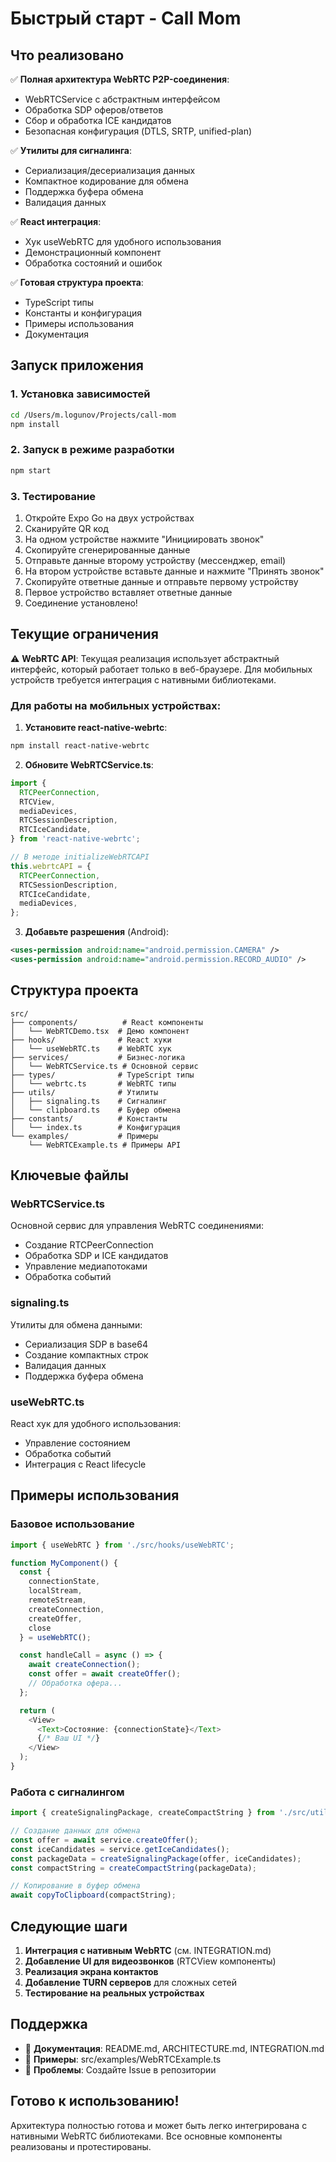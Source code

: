 # Быстрый старт - Call Mom

## Что реализовано

✅ **Полная архитектура WebRTC P2P-соединения**:
- WebRTCService с абстрактным интерфейсом
- Обработка SDP оферов/ответов
- Сбор и обработка ICE кандидатов
- Безопасная конфигурация (DTLS, SRTP, unified-plan)

✅ **Утилиты для сигналинга**:
- Сериализация/десериализация данных
- Компактное кодирование для обмена
- Поддержка буфера обмена
- Валидация данных

✅ **React интеграция**:
- Хук useWebRTC для удобного использования
- Демонстрационный компонент
- Обработка состояний и ошибок

✅ **Готовая структура проекта**:
- TypeScript типы
- Константы и конфигурация
- Примеры использования
- Документация

## Запуск приложения

### 1. Установка зависимостей

```bash
cd /Users/m.logunov/Projects/call-mom
npm install
```

### 2. Запуск в режиме разработки

```bash
npm start
```

### 3. Тестирование

1. Откройте Expo Go на двух устройствах
2. Сканируйте QR код
3. На одном устройстве нажмите "Инициировать звонок"
4. Скопируйте сгенерированные данные
5. Отправьте данные второму устройству (мессенджер, email)
6. На втором устройстве вставьте данные и нажмите "Принять звонок"
7. Скопируйте ответные данные и отправьте первому устройству
8. Первое устройство вставляет ответные данные
9. Соединение установлено!

## Текущие ограничения

⚠️ **WebRTC API**: Текущая реализация использует абстрактный интерфейс, который работает только в веб-браузере. Для мобильных устройств требуется интеграция с нативными библиотеками.

### Для работы на мобильных устройствах:

1. **Установите react-native-webrtc**:
```bash
npm install react-native-webrtc
```

2. **Обновите WebRTCService.ts**:
```typescript
import {
  RTCPeerConnection,
  RTCView,
  mediaDevices,
  RTCSessionDescription,
  RTCIceCandidate,
} from 'react-native-webrtc';

// В методе initializeWebRTCAPI
this.webrtcAPI = {
  RTCPeerConnection,
  RTCSessionDescription,
  RTCIceCandidate,
  mediaDevices,
};
```

3. **Добавьте разрешения** (Android):
```xml
<uses-permission android:name="android.permission.CAMERA" />
<uses-permission android:name="android.permission.RECORD_AUDIO" />
```

## Структура проекта

```
src/
├── components/          # React компоненты
│   └── WebRTCDemo.tsx  # Демо компонент
├── hooks/              # React хуки
│   └── useWebRTC.ts    # WebRTC хук
├── services/           # Бизнес-логика
│   └── WebRTCService.ts # Основной сервис
├── types/              # TypeScript типы
│   └── webrtc.ts       # WebRTC типы
├── utils/              # Утилиты
│   ├── signaling.ts    # Сигналинг
│   └── clipboard.ts    # Буфер обмена
├── constants/          # Константы
│   └── index.ts        # Конфигурация
└── examples/           # Примеры
    └── WebRTCExample.ts # Примеры API
```

## Ключевые файлы

### WebRTCService.ts
Основной сервис для управления WebRTC соединениями:
- Создание RTCPeerConnection
- Обработка SDP и ICE кандидатов
- Управление медиапотоками
- Обработка событий

### signaling.ts
Утилиты для обмена данными:
- Сериализация SDP в base64
- Создание компактных строк
- Валидация данных
- Поддержка буфера обмена

### useWebRTC.ts
React хук для удобного использования:
- Управление состоянием
- Обработка событий
- Интеграция с React lifecycle

## Примеры использования

### Базовое использование

```typescript
import { useWebRTC } from './src/hooks/useWebRTC';

function MyComponent() {
  const {
    connectionState,
    localStream,
    remoteStream,
    createConnection,
    createOffer,
    close
  } = useWebRTC();

  const handleCall = async () => {
    await createConnection();
    const offer = await createOffer();
    // Обработка офера...
  };

  return (
    <View>
      <Text>Состояние: {connectionState}</Text>
      {/* Ваш UI */}
    </View>
  );
}
```

### Работа с сигналингом

```typescript
import { createSignalingPackage, createCompactString } from './src/utils/signaling';

// Создание данных для обмена
const offer = await service.createOffer();
const iceCandidates = service.getIceCandidates();
const packageData = createSignalingPackage(offer, iceCandidates);
const compactString = createCompactString(packageData);

// Копирование в буфер обмена
await copyToClipboard(compactString);
```

## Следующие шаги

1. **Интеграция с нативным WebRTC** (см. INTEGRATION.md)
2. **Добавление UI для видеозвонков** (RTCView компоненты)
3. **Реализация экрана контактов**
4. **Добавление TURN серверов** для сложных сетей
5. **Тестирование на реальных устройствах**

## Поддержка

- 📖 **Документация**: README.md, ARCHITECTURE.md, INTEGRATION.md
- 🔧 **Примеры**: src/examples/WebRTCExample.ts
- 🐛 **Проблемы**: Создайте Issue в репозитории

## Готово к использованию!

Архитектура полностью готова и может быть легко интегрирована с нативными WebRTC библиотеками. Все основные компоненты реализованы и протестированы.
